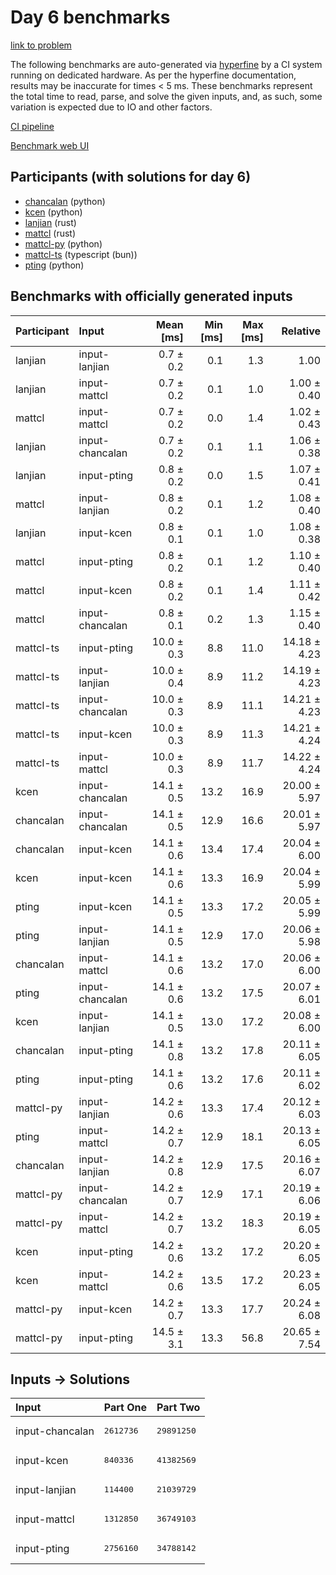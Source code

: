 # Day 6 benchmarks

[link to problem](https://adventofcode.com/2023/day/6)

The following benchmarks are auto-generated via
[hyperfine](https://github.com/sharkdp/hyperfine) by a CI system running on
dedicated hardware. As per the hyperfine documentation, results may be
inaccurate for times < 5 ms. These benchmarks represent the total time to read,
parse, and solve the given inputs, and, as such, some variation is expected due
to IO and other factors.

[CI pipeline](http://ci.papercode.net:8080/teams/main/pipelines/aoc2023)

[Benchmark web UI](https://aoc.ancalagon.black)


## Participants (with solutions for day 6)

- [chancalan](https://github.com/chancalan/aoc2023) (python)
- [kcen](https://github.com/kcen/aoc2023) (python)
- [lanjian](https://github.com/lanjian/aoc-2023) (rust)
- [mattcl](https://github.com/mattcl/aoc2023) (rust)
- [mattcl-py](https://github.com/mattcl/aoc2023-py) (python)
- [mattcl-ts](https://github.com/mattcl/aoc2023-js) (typescript (bun))
- [pting](https://github.com/pting/aoc2023) (python)


## Benchmarks with officially generated inputs

| Participant | Input | Mean [ms] | Min [ms] | Max [ms] | Relative |
|:---|:---|---:|---:|---:|---:|
| lanjian | input-lanjian | 0.7 ± 0.2 | 0.1 | 1.3 | 1.00 |
| lanjian | input-mattcl | 0.7 ± 0.2 | 0.1 | 1.0 | 1.00 ± 0.40 |
| mattcl | input-mattcl | 0.7 ± 0.2 | 0.0 | 1.4 | 1.02 ± 0.43 |
| lanjian | input-chancalan | 0.7 ± 0.2 | 0.1 | 1.1 | 1.06 ± 0.38 |
| lanjian | input-pting | 0.8 ± 0.2 | 0.0 | 1.5 | 1.07 ± 0.41 |
| mattcl | input-lanjian | 0.8 ± 0.2 | 0.1 | 1.2 | 1.08 ± 0.40 |
| lanjian | input-kcen | 0.8 ± 0.1 | 0.1 | 1.0 | 1.08 ± 0.38 |
| mattcl | input-pting | 0.8 ± 0.2 | 0.1 | 1.2 | 1.10 ± 0.40 |
| mattcl | input-kcen | 0.8 ± 0.2 | 0.1 | 1.4 | 1.11 ± 0.42 |
| mattcl | input-chancalan | 0.8 ± 0.1 | 0.2 | 1.3 | 1.15 ± 0.40 |
| mattcl-ts | input-pting | 10.0 ± 0.3 | 8.8 | 11.0 | 14.18 ± 4.23 |
| mattcl-ts | input-lanjian | 10.0 ± 0.4 | 8.9 | 11.2 | 14.19 ± 4.23 |
| mattcl-ts | input-chancalan | 10.0 ± 0.3 | 8.9 | 11.1 | 14.21 ± 4.23 |
| mattcl-ts | input-kcen | 10.0 ± 0.3 | 8.9 | 11.3 | 14.21 ± 4.24 |
| mattcl-ts | input-mattcl | 10.0 ± 0.3 | 8.9 | 11.7 | 14.22 ± 4.24 |
| kcen | input-chancalan | 14.1 ± 0.5 | 13.2 | 16.9 | 20.00 ± 5.97 |
| chancalan | input-chancalan | 14.1 ± 0.5 | 12.9 | 16.6 | 20.01 ± 5.97 |
| chancalan | input-kcen | 14.1 ± 0.6 | 13.4 | 17.4 | 20.04 ± 6.00 |
| kcen | input-kcen | 14.1 ± 0.6 | 13.3 | 16.9 | 20.04 ± 5.99 |
| pting | input-kcen | 14.1 ± 0.5 | 13.3 | 17.2 | 20.05 ± 5.99 |
| pting | input-lanjian | 14.1 ± 0.5 | 12.9 | 17.0 | 20.06 ± 5.98 |
| chancalan | input-mattcl | 14.1 ± 0.6 | 13.2 | 17.0 | 20.06 ± 6.00 |
| pting | input-chancalan | 14.1 ± 0.6 | 13.2 | 17.5 | 20.07 ± 6.01 |
| kcen | input-lanjian | 14.1 ± 0.5 | 13.0 | 17.2 | 20.08 ± 6.00 |
| chancalan | input-pting | 14.1 ± 0.8 | 13.2 | 17.8 | 20.11 ± 6.05 |
| pting | input-pting | 14.1 ± 0.6 | 13.2 | 17.6 | 20.11 ± 6.02 |
| mattcl-py | input-lanjian | 14.2 ± 0.6 | 13.3 | 17.4 | 20.12 ± 6.03 |
| pting | input-mattcl | 14.2 ± 0.7 | 12.9 | 18.1 | 20.13 ± 6.05 |
| chancalan | input-lanjian | 14.2 ± 0.8 | 12.9 | 17.5 | 20.16 ± 6.07 |
| mattcl-py | input-chancalan | 14.2 ± 0.7 | 12.9 | 17.1 | 20.19 ± 6.06 |
| mattcl-py | input-mattcl | 14.2 ± 0.7 | 13.2 | 18.3 | 20.19 ± 6.05 |
| kcen | input-pting | 14.2 ± 0.6 | 13.2 | 17.2 | 20.20 ± 6.05 |
| kcen | input-mattcl | 14.2 ± 0.6 | 13.5 | 17.2 | 20.23 ± 6.05 |
| mattcl-py | input-kcen | 14.2 ± 0.7 | 13.3 | 17.7 | 20.24 ± 6.08 |
| mattcl-py | input-pting | 14.5 ± 3.1 | 13.3 | 56.8 | 20.65 ± 7.54 |


## Inputs -> Solutions

| Input | Part One | Part Two |
|:---|:---|:---|
|input-chancalan|<pre>2612736</pre>|<pre>29891250</pre>|
|input-kcen|<pre>840336</pre>|<pre>41382569</pre>|
|input-lanjian|<pre>114400</pre>|<pre>21039729</pre>|
|input-mattcl|<pre>1312850</pre>|<pre>36749103</pre>|
|input-pting|<pre>2756160</pre>|<pre>34788142</pre>|